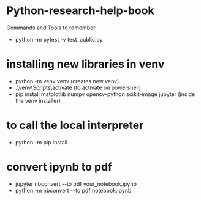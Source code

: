 # Python-research-help-book
Commands and Tools to remember

- python -m pytest -v test_public.py



# installing new libraries in venv 
- python -m venv venv (creates new venv)
- .\venv\Scripts\activate (to activate on powershell)
- pip install matplotlib numpy opencv-python scikit-image jupyter (inside the venv installer)

# to call the local interpreter 
- python -m pip install <package>

# convert ipynb to pdf
- jupyter nbconvert --to pdf your_notebook.ipynb
- python -m nbconvert --to pdf notebook.ipynb

